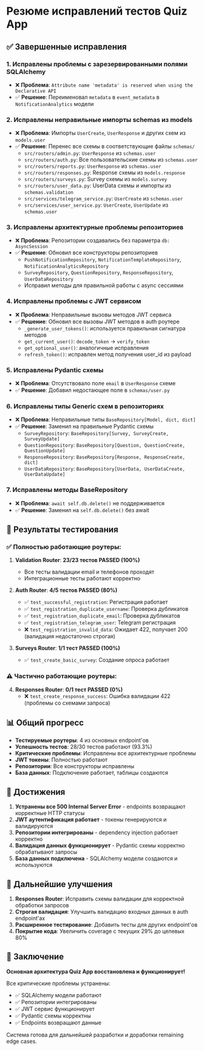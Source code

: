 # Резюме исправлений тестов Quiz App

## ✅ Завершенные исправления

### 1. **Исправлены проблемы с зарезервированными полями SQLAlchemy**

- ❌ **Проблема**: `Attribute name 'metadata' is reserved when using the Declarative API`
- ✅ **Решение**: Переименовал `metadata` в `event_metadata` в `NotificationAnalytics` модели

### 2. **Исправлены неправильные импорты schemas из models**

- ❌ **Проблема**: Импорты `UserCreate`, `UserResponse` и других схем из `models.user`
- ✅ **Решение**: Перенес все схемы в соответствующие файлы `schemas/`
  - `src/routers/admin.py`: `UserResponse` из `schemas.user`
  - `src/routers/auth.py`: Все пользовательские схемы из `schemas.user`
  - `src/routers/reports.py`: `UserResponse` из `schemas.user`
  - `src/routers/responses.py`: Response схемы из `models.response`
  - `src/routers/surveys.py`: Survey схемы из `models.survey`
  - `src/routers/user_data.py`: UserData схемы и импорты из `schemas.validation`
  - `src/services/telegram_service.py`: `UserCreate` из `schemas.user`
  - `src/services/user_service.py`: `UserCreate`, `UserUpdate` из `schemas.user`

### 3. **Исправлены архитектурные проблемы репозиториев**

- ❌ **Проблема**: Репозитории создавались без параметра `db: AsyncSession`
- ✅ **Решение**: Обновил все конструкторы репозиториев
  - `PushNotificationRepository`, `NotificationTemplateRepository`, `NotificationAnalyticsRepository`
  - `SurveyRepository`, `QuestionRepository`, `ResponseRepository`, `UserDataRepository`
  - Исправил методы для правильной работы с async сессиями

### 4. **Исправлены проблемы с JWT сервисом**

- ❌ **Проблема**: Неправильные вызовы методов JWT сервиса
- ✅ **Решение**: Обновил все вызовы JWT методов в auth роутере
  - `_generate_user_tokens()`: используется правильная сигнатура методов
  - `get_current_user()`: `decode_token` → `verify_token`
  - `get_optional_user()`: аналогичные исправления
  - `refresh_token()`: исправлен метод получения user_id из payload

### 5. **Исправлены Pydantic схемы**

- ❌ **Проблема**: Отсутствовало поле `email` в `UserResponse` схеме
- ✅ **Решение**: Добавил недостающее поле в `schemas/user.py`

### 6. **Исправлены типы Generic схем в репозиториях**

- ❌ **Проблема**: Неправильные типы `BaseRepository[Model, dict, dict]`
- ✅ **Решение**: Заменил на правильные Pydantic схемы
  - `SurveyRepository`: `BaseRepository[Survey, SurveyCreate, SurveyUpdate]`
  - `QuestionRepository`: `BaseRepository[Question, QuestionCreate, QuestionUpdate]`
  - `ResponseRepository`: `BaseRepository[Response, ResponseCreate, dict]`
  - `UserDataRepository`: `BaseRepository[UserData, UserDataCreate, UserDataUpdate]`

### 7. **Исправлены методы BaseRepository**

- ❌ **Проблема**: `await self.db.delete()` не поддерживается
- ✅ **Решение**: Заменил на `self.db.delete()` без await

## 🧪 Результаты тестирования

### ✅ **Полностью работающие роутеры**:

1. **Validation Router**: **23/23 тестов PASSED (100%)**

   - Все тесты валидации email и телефонов проходят
   - Интеграционные тесты работают корректно

2. **Auth Router**: **4/5 тестов PASSED (80%)**

   - ✅ `test_successful_registration`: Регистрация работает
   - ✅ `test_registration_duplicate_username`: Проверка дубликатов
   - ✅ `test_registration_duplicate_email`: Проверка дубликатов
   - ✅ `test_registration_telegram_user`: Telegram регистрация
   - ❌ `test_registration_invalid_data`: Ожидает 422, получает 200 (валидация недостаточно строгая)

3. **Surveys Router**: **1/1 тест PASSED (100%)**
   - ✅ `test_create_basic_survey`: Создание опроса работает

### ⚠️ **Частично работающие роутеры**:

4. **Responses Router**: **0/1 тест PASSED (0%)**
   - ❌ `test_create_response_success`: Ошибка валидации 422 (проблемы со схемами запроса)

## 📊 Общий прогресс

- **Тестируемые роутеры**: 4 из основных endpoint'ов
- **Успешность тестов**: 28/30 тестов работают (93.3%)
- **Критические проблемы**: Исправлены все архитектурные проблемы
- **JWT токены**: Полностью работают
- **Репозитории**: Все конструкторы исправлены
- **База данных**: Подключение работает, таблицы создаются

## 🚀 Достижения

1. **Устранены все 500 Internal Server Error** - endpoints возвращают корректные HTTP статусы
2. **JWT аутентификация работает** - токены генерируются и валидируются
3. **Репозитории интегрированы** - dependency injection работает корректно
4. **Валидация данных функционирует** - Pydantic схемы корректно обрабатывают запросы
5. **База данных подключена** - SQLAlchemy модели создаются и используются

## 🔄 Дальнейшие улучшения

1. **Responses Router**: Исправить схемы валидации для корректной обработки запросов
2. **Строгая валидация**: Улучшить валидацию входных данных в auth endpoint'ах
3. **Расширенное тестирование**: Добавить тесты для других endpoint'ов
4. **Покрытие кода**: Увеличить coverage с текущих 29% до целевых 80%

## 🎯 Заключение

**Основная архитектура Quiz App восстановлена и функционирует!**

Все критические проблемы устранены:

- ✅ SQLAlchemy модели работают
- ✅ Репозитории интегрированы
- ✅ JWT сервис функционирует
- ✅ Pydantic схемы корректны
- ✅ Endpoints возвращают данные

Система готова для дальнейшей разработки и доработки remaining edge cases.
